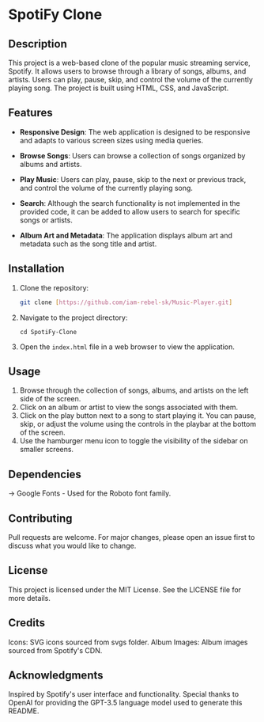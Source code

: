 
# SpotiFy Clone

## Description

This project is a web-based clone of the popular music streaming service, Spotify. It allows users to browse through a library of songs, albums, and artists. Users can play, pause, skip, and control the volume of the currently playing song. The project is built using HTML, CSS, and JavaScript.

## Features

- **Responsive Design**: The web application is designed to be responsive and adapts to various screen sizes using media queries.
  
- **Browse Songs**: Users can browse a collection of songs organized by albums and artists.
  
- **Play Music**: Users can play, pause, skip to the next or previous track, and control the volume of the currently playing song.
  
- **Search**: Although the search functionality is not implemented in the provided code, it can be added to allow users to search for specific songs or artists.
  
- **Album Art and Metadata**: The application displays album art and metadata such as the song title and artist.

## Installation

1. Clone the repository:

   ```bash
   git clone [https://github.com/iam-rebel-sk/Music-Player.git]
   
2. Navigate to the project directory:
   
   ```cd SpotiFy-Clone```

3. Open the `index.html` file in a web browser to view the application.

## Usage

1. Browse through the collection of songs, albums, and artists on the left side of the screen.
2. Click on an album or artist to view the songs associated with them.
3. Click on the play button next to a song to start playing it. You can pause, skip, or adjust the volume using the controls in the playbar at the bottom of the screen.
4. Use the hamburger menu icon to toggle the visibility of the sidebar on smaller screens.

## Dependencies
  -> Google Fonts - Used for the Roboto font family.

## Contributing
  Pull requests are welcome. For major changes, please open an issue first to discuss what you would like to change.

## License
  This project is licensed under the MIT License. See the LICENSE file for more details.

## Credits
  Icons: SVG icons sourced from svgs folder.
  Album Images: Album images sourced from Spotify's CDN.
## Acknowledgments
  Inspired by Spotify's user interface and functionality.
  Special thanks to OpenAI for providing the GPT-3.5 language model used to generate this README.

